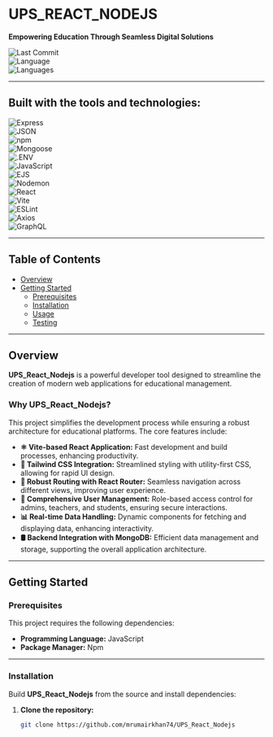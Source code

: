 
# UPS_REACT_NODEJS

**Empowering Education Through Seamless Digital Solutions**

![Last Commit](https://img.shields.io/badge/last%20commit-april-blue)  
![Language](https://img.shields.io/badge/javascript-99.6%25-yellow)  
![Languages](https://img.shields.io/badge/languages-3-blue)

---

## Built with the tools and technologies:

![Express](https://img.shields.io/badge/Express-black)  
![JSON](https://img.shields.io/badge/JSON-lightgrey)  
![npm](https://img.shields.io/badge/npm-red)  
![Mongoose](https://img.shields.io/badge/Mongoose-darkred)  
![.ENV](https://img.shields.io/badge/.ENV-lightgrey)  
![JavaScript](https://img.shields.io/badge/JavaScript-yellow)  
![EJS](https://img.shields.io/badge/EJS-green)  
![Nodemon](https://img.shields.io/badge/Nodemon-green)  
![React](https://img.shields.io/badge/React-blue)  
![Vite](https://img.shields.io/badge/Vite-purple)  
![ESLint](https://img.shields.io/badge/ESLint-blue)  
![Axios](https://img.shields.io/badge/Axios-lightblue)  
![GraphQL](https://img.shields.io/badge/GraphQL-pink)

---

## Table of Contents

- [Overview](#overview)
- [Getting Started](#getting-started)
  - [Prerequisites](#prerequisites)
  - [Installation](#installation)
  - [Usage](#usage)
  - [Testing](#testing)

---

## Overview

**UPS_React_Nodejs** is a powerful developer tool designed to streamline the creation of modern web applications for educational management.

### Why UPS_React_Nodejs?

This project simplifies the development process while ensuring a robust architecture for educational platforms. The core features include:

- **⚛️ Vite-based React Application:** Fast development and build processes, enhancing productivity.
- **🌟 Tailwind CSS Integration:** Streamlined styling with utility-first CSS, allowing for rapid UI design.
- **🧭 Robust Routing with React Router:** Seamless navigation across different views, improving user experience.
- **🔐 Comprehensive User Management:** Role-based access control for admins, teachers, and students, ensuring secure interactions.
- **📊 Real-time Data Handling:** Dynamic components for fetching and displaying data, enhancing interactivity.
- **🛢️ Backend Integration with MongoDB:** Efficient data management and storage, supporting the overall application architecture.

---

## Getting Started

### Prerequisites

This project requires the following dependencies:

- **Programming Language:** JavaScript  
- **Package Manager:** Npm

---

### Installation

Build **UPS_React_Nodejs** from the source and install dependencies:

1. **Clone the repository:**

   ```bash
   git clone https://github.com/mrumairkhan74/UPS_React_Nodejs
   
